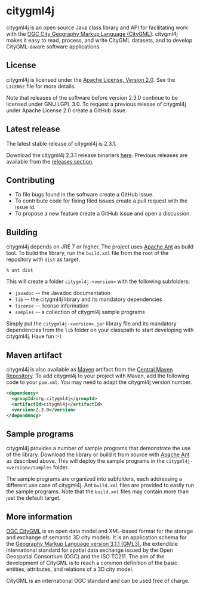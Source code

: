 citygml4j
=========

citygml4j is an open source Java class library and API for facilitating work with the [OGC City Geography Markup Language (CityGML)](http://www.opengeospatial.org/standards/citygml). citygml4j makes it easy to read, process, and write CityGML datasets, and to develop CityGML-aware software applications.

License
-------
citygml4j is licensed under the [Apache License, Version 2.0](http://www.apache.org/licenses/LICENSE-2.0). See the `LICENSE` file for more details.

Note that releases of the software before version 2.3.0 continue to be licensed under GNU LGPL 3.0. To request a previous release of citygml4j under Apache License 2.0 create a GitHub issue.

Latest release
--------------
The latest stable release of citygml4j is 2.3.1.

Download the citygml4j 2.3.1 release binariers [here](https://github.com/citygml4j/citygml4j/releases/download/v2.3.0/citygml4j-2.3.1.zip). Previous releases are available from the [releases section](https://github.com/citygml4j/citygml4j/releases).

Contributing
------------
* To file bugs found in the software create a GitHub issue.
* To contribute code for fixing filed issues create a pull request with the issue id.
* To propose a new feature create a GitHub issue and open a discussion.

Building
--------
citygml4j depends on JRE 7 or higher. The project uses [Apache Ant](http://ant.apache.org/) as build tool. To build the library, run the `build.xml` file from the root of the repository with `dist` as target. 

    % ant dist

This will create a folder `citygml4j-<version>` with the following subfolders:
* `javadoc` -- the Javadoc documentation
* `lib` -- the citygml4j library and its mandatory dependencies
* `license` -- license information
* `samples` -- a collection of citygml4j sample programs

Simply put the `citygml4j-<version>.jar` library file and its mandatory dependencies from the `lib` folder on your classpath to start developing with citygml4j. Have fun :-)

Maven artifact
--------------
citygml4j is also available as [Maven](http://maven.apache.org/) artifact from the [Central Maven Repository](http://search.maven.org/#search%7Cga%7C1%7Ca%3A%22citygml4j%22). To add citygml4j  to your project with Maven, add the following code to your `pom.xml`. You may need to adapt the citygml4j version number.

```xml
<dependency>
  <groupId>org.citygml4j</groupId>
  <artifactId>citygml4j</artifactId>
  <version>2.3.0</version>
</dependency>
```

Sample programs
---------------
citygml4j provides a number of sample programs that demonstrate the use of the library. Download the library or build it from source with [Apache Ant](http://ant.apache.org/) as described above. This will deploy the sample programs in the `citygml4j-<version>/samples` folder.

The sample programs are organized into subfolders, each addressing a different use case of citygml4j. Ant `build.xml` files are provided to easily run the sample programs. Note that the `build.xml` files may contain more than just the default target.

More information
----------------
[OGC CityGML](http://www.opengeospatial.org/standards/citygml) is an open data model and XML-based format for the storage and exchange of semantic 3D city models. It is an application schema for the [Geography Markup Language version 3.1.1 (GML3)](http://www.opengeospatial.org/standards/gml), the extendible international standard for spatial data exchange issued by the Open Geospatial Consortium (OGC) and the ISO TC211. The aim of the development of CityGML is to reach a common definition of the basic entities, attributes, and relations of a 3D city model.

CityGML is an international OGC standard and can be used free of charge.
